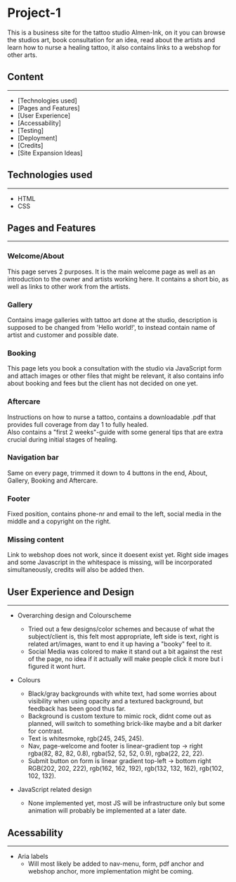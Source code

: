 # Project-1

This is a business site for the tattoo studio Almen-Ink, on it you can browse the studios art, book consultation for an idea, read about the artists and learn how to nurse a healing tattoo, it also contains links to a webshop for other arts.

## Content
---

* [Technologies used]
* [Pages and Features]
* [User Experience]
* [Accessability]
* [Testing]
* [Deployment]
* [Credits]
* [Site Expansion Ideas]


## Technologies used
---

* HTML
* CSS


## Pages and Features
---

### Welcome/About

This page serves 2 purposes. 
It is the main welcome page as well as an introduction to the owner and artists working here.
It contains a short bio, as well as links to other work from the artists.

### Gallery

Contains image galleries with tattoo art done at the studio, description is supposed to be changed from 'Hello world!', to instead contain name of artist and customer and possible date.

### Booking

This page lets you book a consultation with the studio via JavaScript form and attach images or other files that might be relevant, it also contains info about booking and fees but the client has not decided on one yet.

### Aftercare

Instructions on how to nurse a tattoo, contains a downloadable .pdf that provides full coverage from day 1 to fully healed. <br>
Also contains a "first 2 weeks"-guide with some general tips that are extra crucial during initial stages of healing.

### Navigation bar

Same on every page, trimmed it down to 4 buttons in the end, About, Gallery, Booking and Aftercare.

### Footer

Fixed position, contains phone-nr and email to the left, social media in the middle and a copyright on the right.

### Missing content

Link to webshop does not work, since it doesent exist yet.
Right side images and some Javascript in the whitespace is missing, will be incorporated simultaneously, credits will also be added then.


## User Experience and Design
---

* Overarching design and Colourscheme
  * Tried out a few designs/color schemes and because of what the subject/client is, this felt most appropriate, left side is text, right is related art/images, want to end it up having a "booky" feel to it.
  * Social Media was colored to make it stand out a bit against the rest of the page, no idea if it actually will make people click it more but i figured it wont hurt.

* Colours
  * Black/gray backgrounds with white text, had some worries about visibility when using opacity and a textured background, but feedback has been good thus far.
  * Background is custom texture to mimic rock, didnt come out as planned, will switch to something brick-like maybe and a bit darker for contrast.
  * Text is whitesmoke, rgb(245, 245, 245).
  * Nav, page-welcome and footer is linear-gradient top -> right rgba(82, 82, 82, 0.8), rgba(52, 52, 52, 0.9), rgba(22, 22, 22).
  * Submit button on form is linear gradient top-left -> bottom right RGB(202, 202, 222), rgb(162, 162, 192), rgb(132, 132, 162), rgb(102, 102, 132).

* JavaScript related design
  * None implemented yet, most JS will be infrastructure only but some animation will probably be implemented at a later date.


## Acessability
---

* Aria labels
  * Will most likely be added to nav-menu, form, pdf anchor and webshop anchor, more implementation might be coming.


